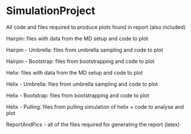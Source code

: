 # SimulationProject
All code and files required to produce plots found in report (also included)

Hairpin: files with data from the MD setup and code to plot 

Hairpin - Umbrella: files from umbrella sampling and code to plot

Hairpin - Bootstrap: files from bootstrapping and code to plot

Helix: files with data from the MD setup and code to plot 

Helix - Umbrella: files from umbrella sampling and code to plot

Helix - Bootstrap: files from bootstrapping and code to plot

Helix - Pulling: files from pulling simulation of helix + code to analyse and plot

ReportAndPics - all of the files required for generating the report (latex)


